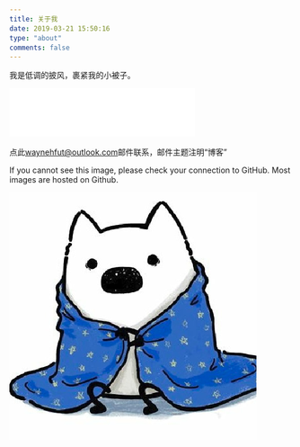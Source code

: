```yaml
---
title: 关于我
date: 2019-03-21 15:50:16
type: "about"
comments: false
---
```


我是低调的披风，裹紧我的小被子。

<iframe frameborder="no" border="0" marginwidth="0" marginheight="0" width=330 height=86 src="//music.163.com/outchain/player?type=2&id=487587183&auto=0&height=66"></iframe>

点此[waynehfut@outlook.com](mailto:waynehfut@outlook.com)邮件联系，邮件主题注明“博客”

If you cannot see this image, please check your connection to GitHub. Most images are hosted on Github.

![Image Check](https://raw.githubusercontent.com/Waynehfut/blog/img/img/20201124202808.png)
